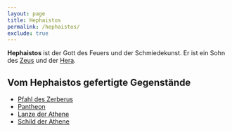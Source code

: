 ```yaml
---
layout: page
title: Hephaistos
permalink: /hephaistos/
exclude: true
---
```


**Hephaistos** ist der Gott des Feuers und der Schmiedekunst. Er ist ein Sohn des [Zeus](/zeus/) und der [Hera](/hera/).

## Vom Hephaistos gefertigte Gegenstände

* [Pfahl des Zerberus](/pfahl-des-zerberus/)
* [Pantheon](/pantheon/)
* [Lanze der Athene](/athene/#lanze-der-athene/)
* [Schild der Athene](/athene/#schild-der-athene/)
